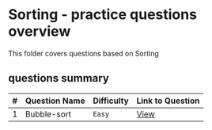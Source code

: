# Sorting - practice questions overview
This folder covers questions based on Sorting

## questions summary
| # | Question Name | Difficulty | Link to Question |
| - | - | - | - |
| 1 | Bubble-sort | `Easy` | [View](Bubble-sort.md) | 


